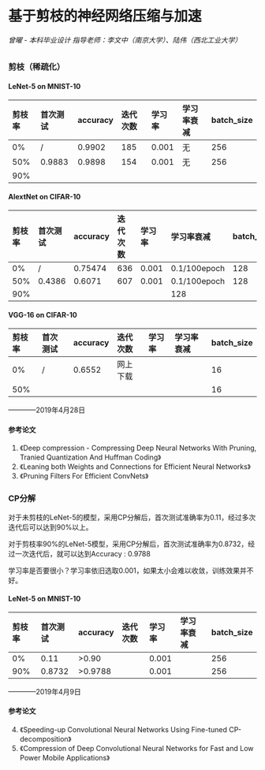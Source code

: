 # 基于剪枝的神经网络压缩与加速
###### 曾曜 - 本科毕业设计 指导老师：李文中（南京大学）、陆伟（西北工业大学）

### 剪枝（稀疏化）

#### LeNet-5 on MNIST-10
|剪枝率|首次测试|accuracy|迭代次数|学习率|学习率衰减|batch_size|
|:-----|:------|:-------|:------|:-----|:--------|:---------|
|0%    |/      |0.9902  |185    | 0.001|无       |256|
|50%   |0.9883 |0.9898  |154    |0.001 |无       |256|
|90%   |       |        |       |      |         ||

#### AlextNet on CIFAR-10
|剪枝率|首次测试|accuracy|迭代次数|学习率|学习率衰减|batch_size|
|:-----|:------|:-------|:------|:-----|:--------|:---------|
|0%    |/      |0.75474 |636    | 0.001|0.1/100epoch|128|
|50%   |0.4386 |0.6071  |607    |0.001 |0.1/100epoch|128|
|90%   |      |      |   |     |128|

#### VGG-16 on CIFAR-10
|剪枝率|首次测试|accuracy|迭代次数|学习率|学习率衰减|batch_size|
|:-----|:------|:-------|:------|:-----|:--------|:---------|
|0%    |/      |0.6552  |网上下载|      |         |16|
|50%   |       |  ||      |         |16|


————2019年4月28日

#### 参考论文
1. 《Deep compression - Compressing Deep Neural Networks With Pruning, Tranied Quantization And Huffman Coding》
2. 《Leaning both Weights and Connections for Efficient Neural Networks》
3. 《Pruning Filters For Efficient ConvNets》

### CP分解
对于未剪枝的LeNet-5的模型，采用CP分解后，首次测试准确率为0.11，经过多次迭代后可以达到90%以上。

对于剪枝率90%的LeNet-5模型，采用CP分解后，首次测试准确率为0.8732，经过一次迭代后，就可以达到Accuracy : 0.9788

学习率是否要很小？学习率依旧选取0.001，如果太小会难以收敛，训练效果并不好。
#### LeNet-5 on MNIST-10
|剪枝率|首次测试|accuracy|迭代次数|学习率|学习率衰减|batch_size|
|:-----|:------|:-------|:------|:-----|:--------|:---------|
|0%    |0.11   |>0.90||0.001||256|
|90%|0.8732|>0.9788||0.001||256|

————2019年4月9日

#### 参考论文
4. 《Speeding-up Convolutional Neural Networks Using Fine-tuned CP-decomposition》
5. 《Compression of Deep Convolutional Neural Networks for Fast and Low Power Mobile Applications》
